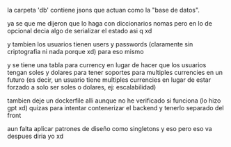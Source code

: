 la carpeta 'db' contiene jsons que actuan  como la "base de datos".

ya se que me dijeron que lo haga con diccionarios nomas pero en lo de opcional decia algo de serializar el estado asi q xd

y tambien los usuarios tienen users y passwords (claramente sin criptografia ni nada porque xd) para eso mismo

y se tiene una tabla para currency en lugar de hacer que los usuarios tengan soles y dolares para tener soportes para multiples currencies en un futuro (es decir, un usuario tiene multiples currencies en lugar de estar forzado a solo ser soles o dolares, ej: escalabilidad)

tambien deje un dockerfile alli aunque no he verificado si funciona (lo hizo gpt xd) quizas para intentar contenerizar el backend y tenerlo separado del front

aun falta aplicar patrones de diseño como singletons y eso pero eso va despues diria yo xd